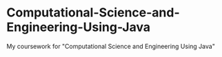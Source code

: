 # Computational-Science-and-Engineering-Using-Java
My coursework for "Computational Science and Engineering Using Java"
